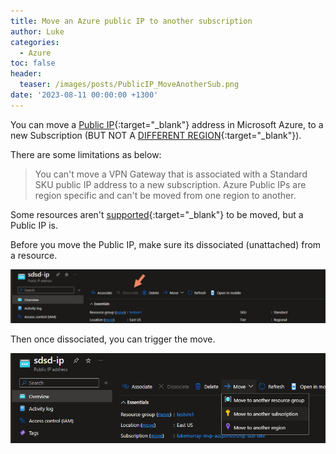 ```yaml
---
title: Move an Azure public IP to another subscription
author: Luke
categories:
  - Azure
toc: false
header:
  teaser: /images/posts/PublicIP_MoveAnotherSub.png
date: '2023-08-11 00:00:00 +1300'
---
```


You can move a [Public IP](https://learn.microsoft.com/azure/virtual-network/ip-services/public-ip-addresses?WT.mc_id=AZ-MVP-5004796){:target="_blank"} address in Microsoft Azure, to a new Subscription (BUT NOT A [DIFFERENT REGION](https://learn.microsoft.com/azure/virtual-network/move-across-regions-publicip-portal?WT.mc_id=AZ-MVP-5004796){:target="_blank"}).

There are some limitations as below:

> You can't move a VPN Gateway that is associated with a Standard SKU public IP address to a new subscription.
> Azure Public IPs are region specific and can't be moved from one region to another.

Some resources aren't [supported](https://learn.microsoft.com/azure/azure-resource-manager/management/move-support-resources?WT.mc_id=AZ-MVP-5004796#microsoftnetwork){:target="_blank"} to be moved, but a Public IP is.

Before you move the Public IP, make sure its dissociated (unattached) from a resource.

![Dissociate IP](/images/posts/PublicIP_dissociate.png)

Then once dissociated, you can trigger the move.

![Dissociate IP](/images/posts/PublicIP_MoveAnotherSub.png)
